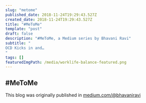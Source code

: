```yaml
---
slug: "metome"
published_date: 2018-11-24T19:29:43.527Z
created_date: 2018-11-24T19:29:43.527Z
title: "#MeToMe"
template: "post"
draft: false
description: "#MeToMe, a Medium series by Bhavani Ravi"
subtitle: "
OCD Kicks in and…
"
tags: []
featuredImgPath: /media/worklife-balance-featured.png
---
```

## #MeToMe

This blog was originally published in [medium.com/@bhavaniravi](https://medium.com/@bhavaniravi)
